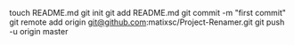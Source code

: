 touch README.md
git init
git add README.md
git commit -m "first commit"
git remote add origin git@github.com:matixsc/Project-Renamer.git
git push -u origin master
